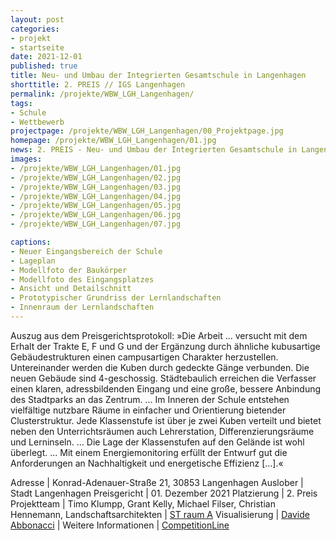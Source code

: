 ```yaml
---
layout: post
categories:
- projekt
- startseite
date: 2021-12-01
published: true
title: Neu- und Umbau der Integrierten Gesamtschule in Langenhagen
shorttitle: 2. PREIS // IGS Langenhagen
permalink: /projekte/WBW_LGH_Langenhagen/
tags: 
- Schule
- Wettbewerb 
projectpage: /projekte/WBW_LGH_Langenhagen/00_Projektpage.jpg
homepage: /projekte/WBW_LGH_Langenhagen/01.jpg
news: 2. PREIS - Neu- und Umbau der Integrierten Gesamtschule in Langenhagen
images:
- /projekte/WBW_LGH_Langenhagen/01.jpg 
- /projekte/WBW_LGH_Langenhagen/02.jpg 
- /projekte/WBW_LGH_Langenhagen/03.jpg 
- /projekte/WBW_LGH_Langenhagen/04.jpg 
- /projekte/WBW_LGH_Langenhagen/05.jpg 
- /projekte/WBW_LGH_Langenhagen/06.jpg 
- /projekte/WBW_LGH_Langenhagen/07.jpg

captions:
- Neuer Eingangsbereich der Schule  
- Lageplan
- Modellfoto der Baukörper
- Modellfoto des Eingangsplatzes
- Ansicht und Detailschnitt
- Prototypischer Grundriss der Lernlandschaften
- Innenraum der Lernlandschaften
---
```


Auszug aus dem Preisgerichtsprotokoll: »Die Arbeit ... versucht mit dem Erhalt der Trakte E, F und G und der Ergänzung durch ähnliche kubusartige Gebäudestrukturen einen campusartigen Charakter herzustellen. Untereinander werden die Kuben durch gedeckte Gänge verbunden. Die neuen Gebäude sind 4-geschossig. Städtebaulich erreichen die Verfasser einen klaren, adressbildenden Eingang und eine große, bessere Anbindung des Stadtparks an das Zentrum. ... Im Inneren der Schule entstehen vielfältige nutzbare Räume in einfacher und Orientierung bietender Clusterstruktur. Jede Klassenstufe ist über je zwei Kuben verteilt und bietet neben den Unterrichtsräumen auch Lehrerstation, Differenzierungsräume und Lerninseln. ... Die Lage der Klassenstufen auf den Gelände ist wohl überlegt. ... Mit einem Energiemonitoring erfüllt der Entwurf gut die Anforderungen an Nachhaltigkeit und energetische Effizienz [...].«



Adresse					|	Konrad-Adenauer-Straße 21, 30853 Langenhagen
Auslober				|	Stadt Langenhagen
Preisgericht			|	01. Dezember 2021
Platzierung				|	2. Preis
Projektteam				|	Timo Klumpp, Grant Kelly, Michael Filser, Christian Hennemann, 
Landschaftsarchitekten	|	[ST raum A](http://www.strauma.com)
Visualisierung 			| 	[Davide Abbonacci](https://www.abbonacci.com)
						|
Weitere Informationen   |   [CompetitionLine](https://www.competitionline.com/de/news/ergebnisse/wettbewerbsergebnis-schule-423963.html) 